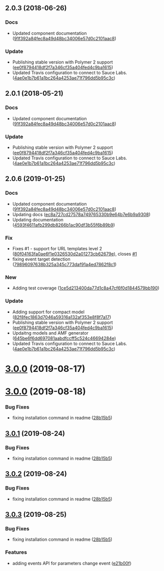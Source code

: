 <a name="2.0.3"></a>
## 2.0.3 (2018-06-26)


### Docs

* Updated component documentation ([91f392a84fec8a49d48bc34006e57d0c2101aac8](https://github.com/advanced-rest-client/api-url-editor/commit/91f392a84fec8a49d48bc34006e57d0c2101aac8))

### Update

* Publishing stable version with Polymer 2 support ([ee0f8794418df2f7a346cf35a404fed4c9ba1615](https://github.com/advanced-rest-client/api-url-editor/commit/ee0f8794418df2f7a346cf35a404fed4c9ba1615))
* Updated Travis configuration to connect to Sauce Labs. ([4ae0e1b7b61a1bc264a4253ae71f796dd5b95c3c](https://github.com/advanced-rest-client/api-url-editor/commit/4ae0e1b7b61a1bc264a4253ae71f796dd5b95c3c))



<a name="2.0.1"></a>
## 2.0.1 (2018-05-21)


### Docs

* Updated component documentation ([91f392a84fec8a49d48bc34006e57d0c2101aac8](https://github.com/advanced-rest-client/api-url-editor/commit/91f392a84fec8a49d48bc34006e57d0c2101aac8))

### Update

* Publishing stable version with Polymer 2 support ([ee0f8794418df2f7a346cf35a404fed4c9ba1615](https://github.com/advanced-rest-client/api-url-editor/commit/ee0f8794418df2f7a346cf35a404fed4c9ba1615))
* Updated Travis configuration to connect to Sauce Labs. ([4ae0e1b7b61a1bc264a4253ae71f796dd5b95c3c](https://github.com/advanced-rest-client/api-url-editor/commit/4ae0e1b7b61a1bc264a4253ae71f796dd5b95c3c))



## 2.0.6 (2019-01-25)


### Docs

* Updated component documentation ([91f392a84fec8a49d48bc34006e57d0c2101aac8](https://github.com/advanced-rest-client/api-url-editor/commit/91f392a84fec8a49d48bc34006e57d0c2101aac8))
* Updating docs ([ec8a727cd27578a749765330b9e64b7e6b9a9308](https://github.com/advanced-rest-client/api-url-editor/commit/ec8a727cd27578a749765330b9e64b7e6b9a9308))
* Updating documentation ([4593f4611afb299db8266b1ac90df3b55f6b89b9](https://github.com/advanced-rest-client/api-url-editor/commit/4593f4611afb299db8266b1ac90df3b55f6b89b9))

### Fix

* Fixes #1 - support for URL templates level 2 ([80f04163fa0ae6f1e0326530d2a01273cb62679e](https://github.com/advanced-rest-client/api-url-editor/commit/80f04163fa0ae6f1e0326530d2a01273cb62679e)), closes [#1](https://github.com/advanced-rest-client/api-url-editor/issues/1)
* fixing event target detection ([79896097638b325a345c773daf91a4ed7862f8c1](https://github.com/advanced-rest-client/api-url-editor/commit/79896097638b325a345c773daf91a4ed7862f8c1))

### New

* Adding test coverage ([1ce5d213400da77d1c8a47cf6f0d1844579bb190](https://github.com/advanced-rest-client/api-url-editor/commit/1ce5d213400da77d1c8a47cf6f0d1844579bb190))

### Update

* Adding support for compact model ([82f8fec1863d7046a59316a132af353e8f8f7a17](https://github.com/advanced-rest-client/api-url-editor/commit/82f8fec1863d7046a59316a132af353e8f8f7a17))
* Publishing stable version with Polymer 2 support ([ee0f8794418df2f7a346cf35a404fed4c9ba1615](https://github.com/advanced-rest-client/api-url-editor/commit/ee0f8794418df2f7a346cf35a404fed4c9ba1615))
* Updaitng models and AMF generator ([645be6f6dd697081aabdfccff5c524c46694284e](https://github.com/advanced-rest-client/api-url-editor/commit/645be6f6dd697081aabdfccff5c524c46694284e))
* Updated Travis configuration to connect to Sauce Labs. ([4ae0e1b7b61a1bc264a4253ae71f796dd5b95c3c](https://github.com/advanced-rest-client/api-url-editor/commit/4ae0e1b7b61a1bc264a4253ae71f796dd5b95c3c))



# [3.0.0](https://github.com/advanced-rest-client/api-url-editor/compare/2.0.7...3.0.0) (2019-08-17)



# [3.0.0](https://github.com/advanced-rest-client/api-url-editor/compare/2.0.7...3.0.0) (2019-08-18)


### Bug Fixes

* fixing installation command in readme ([28b15b5](https://github.com/advanced-rest-client/api-url-editor/commit/28b15b5))



## [3.0.1](https://github.com/advanced-rest-client/api-url-editor/compare/2.0.7...3.0.1) (2019-08-24)


### Bug Fixes

* fixing installation command in readme ([28b15b5](https://github.com/advanced-rest-client/api-url-editor/commit/28b15b5))



## [3.0.2](https://github.com/advanced-rest-client/api-url-editor/compare/2.0.7...3.0.2) (2019-08-24)


### Bug Fixes

* fixing installation command in readme ([28b15b5](https://github.com/advanced-rest-client/api-url-editor/commit/28b15b5))



## [3.0.3](https://github.com/advanced-rest-client/api-url-editor/compare/2.0.7...3.0.3) (2019-08-25)


### Bug Fixes

* fixing installation command in readme ([28b15b5](https://github.com/advanced-rest-client/api-url-editor/commit/28b15b5))


### Features

* adding events API for parameters change event ([e21b00f](https://github.com/advanced-rest-client/api-url-editor/commit/e21b00f))



